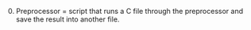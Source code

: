 0. Preprocessor = script that runs a C file through the preprocessor and save the result into another file.
